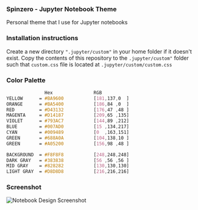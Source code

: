 ### Spinzero - Jupyter Notebook Theme
Personal theme that I use for Jupyter notebooks

### Installation instructions
Create a new directory `".jupyter/custom"` in your home folder if it doesn't exist.
Copy the contents of this repository to the `.jupyter/custom"` folder such that `custom.css` file is located at `.jupyter/custom/custom.css`

### Color Palette
```CSS
			  Hex				RGB
YELLOW      = #BA9600			[181,137,0	]
ORANGE      = #BA5400			[186,84	,0  ]
RED         = #D43132			[176,47	,48 ]
MAGENTA     = #D14187			[209,65	,135]
VIOLET      = #793AC7			[144,89	,212]
BLUE        = #007AD0			[15	,134,217]
CYAN        = #009489			[0	,163,151]
GREEN       = #688A0A			[104,138,10 ]
GREEN       = #A05200			[156,98	,48 ]

BACKGROUND  = #F8F8F8			[248,248,248]
DARK GRAY   = #383838			[56 ,56 ,56 ]
MID GRAY    = #828282			[130,130,130]
LIGHT GRAY  = #D8D8D8			[216,216,216]

```

### Screenshot

![Notebook Design Screenshot](https://github.com/neilpanchal/spinzero-jupyter-theme/raw/master/screenshot_v2.0.png "Notebook Design")
